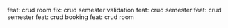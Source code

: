 feat: crud room
fix: crud semester validation
feat: crud semester
feat: crud semester
feat: crud booking
feat: crud room

